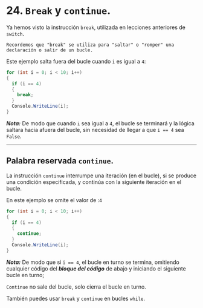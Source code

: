 # 24. `Break` y `continue`.

Ya hemos visto la instrucción `break`, utilizada en lecciones anteriores de `switch`.

	Recordemos que "break" se utiliza para "saltar" o "romper" una declaración o salir de un bucle.

Este ejemplo salta fuera del bucle cuando `i` es igual a `4`:

```csharp
for (int i = 0; i < 10; i++) 
{
  if (i == 4) 
  {
    break;
  }
  Console.WriteLine(i);
}
```

***Nota:*** De modo que cuando `i` sea igual a `4`, el bucle se terminará y la lógica saltara hacia afuera del bucle, sin necesidad de llegar a que `i == 4` sea `False`.

---
## Palabra reservada `continue`.

La instrucción `continue` interrumpe una iteración (en el bucle), si se produce una condición especificada, y continúa con la siguiente iteración en el bucle.

En este ejemplo se omite el valor de :`4`

```csharp
for (int i = 0; i < 10; i++) 
{
  if (i == 4) 
  {
    continue;
  }
  Console.WriteLine(i);
}
```

***Nota:*** De modo que si `i == 4`, el bucle en turno se termina, omitiendo cualquier código del ***bloque del código*** de abajo y iniciando el siguiente bucle en turno; 

`Continue` no sale del bucle, solo cierra el bucle en turno.

También puedes usar `break` y `continue` en bucles ``while``.



